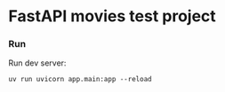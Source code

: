 # FastAPI movies test project

### Run

Run dev server:
```shell
uv run uvicorn app.main:app --reload
```